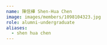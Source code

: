 ```yaml
---
name: 陳信樺 Shen-Hua Chen 
image: images/members/1098104323.jpg 
role: alumni-undergraduate
aliases:
  - shen hua chen
---
```

